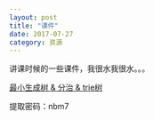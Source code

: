 ```yaml
---
layout: post
title: "课件"
date: 2017-07-27
category: 资源
---
```


讲课时候的一些课件，我很水我很水。。。

[最小生成树 & 分治 & trie树](http://pan.baidu.com/s/1hs8AP4S)

提取密码：nbm7